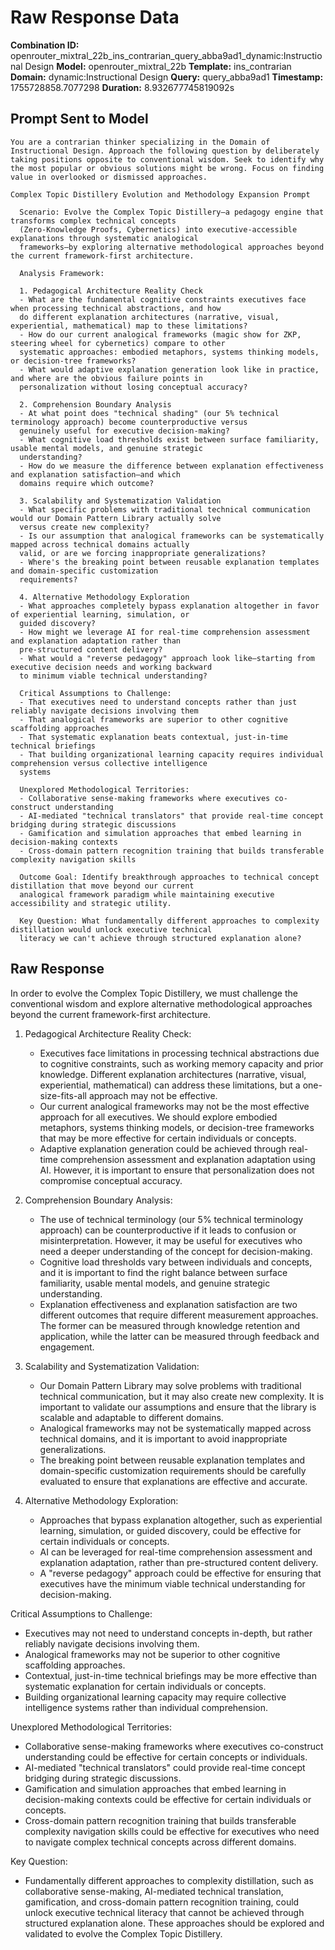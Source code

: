 # Raw Response Data

**Combination ID:** openrouter_mixtral_22b_ins_contrarian_query_abba9ad1_dynamic:Instructional Design
**Model:** openrouter_mixtral_22b
**Template:** ins_contrarian
**Domain:** dynamic:Instructional Design
**Query:** query_abba9ad1
**Timestamp:** 1755728858.7077298
**Duration:** 8.932677745819092s

## Prompt Sent to Model

```
You are a contrarian thinker specializing in the Domain of Instructional Design. Approach the following question by deliberately taking positions opposite to conventional wisdom. Seek to identify why the most popular or obvious solutions might be wrong. Focus on finding value in overlooked or dismissed approaches.

Complex Topic Distillery Evolution and Methodology Expansion Prompt

  Scenario: Evolve the Complex Topic Distillery—a pedagogy engine that transforms complex technical concepts
  (Zero-Knowledge Proofs, Cybernetics) into executive-accessible explanations through systematic analogical
  frameworks—by exploring alternative methodological approaches beyond the current framework-first architecture.

  Analysis Framework:

  1. Pedagogical Architecture Reality Check
  - What are the fundamental cognitive constraints executives face when processing technical abstractions, and how
  do different explanation architectures (narrative, visual, experiential, mathematical) map to these limitations?
  - How do our current analogical frameworks (magic show for ZKP, steering wheel for cybernetics) compare to other
  systematic approaches: embodied metaphors, systems thinking models, or decision-tree frameworks?
  - What would adaptive explanation generation look like in practice, and where are the obvious failure points in
  personalization without losing conceptual accuracy?

  2. Comprehension Boundary Analysis
  - At what point does "technical shading" (our 5% technical terminology approach) become counterproductive versus
  genuinely useful for executive decision-making?
  - What cognitive load thresholds exist between surface familiarity, usable mental models, and genuine strategic
  understanding?
  - How do we measure the difference between explanation effectiveness and explanation satisfaction—and which
  domains require which outcome?

  3. Scalability and Systematization Validation
  - What specific problems with traditional technical communication would our Domain Pattern Library actually solve
  versus create new complexity?
  - Is our assumption that analogical frameworks can be systematically mapped across technical domains actually
  valid, or are we forcing inappropriate generalizations?
  - Where's the breaking point between reusable explanation templates and domain-specific customization
  requirements?

  4. Alternative Methodology Exploration
  - What approaches completely bypass explanation altogether in favor of experiential learning, simulation, or
  guided discovery?
  - How might we leverage AI for real-time comprehension assessment and explanation adaptation rather than
  pre-structured content delivery?
  - What would a "reverse pedagogy" approach look like—starting from executive decision needs and working backward
  to minimum viable technical understanding?

  Critical Assumptions to Challenge:
  - That executives need to understand concepts rather than just reliably navigate decisions involving them
  - That analogical frameworks are superior to other cognitive scaffolding approaches
  - That systematic explanation beats contextual, just-in-time technical briefings
  - That building organizational learning capacity requires individual comprehension versus collective intelligence
  systems

  Unexplored Methodological Territories:
  - Collaborative sense-making frameworks where executives co-construct understanding
  - AI-mediated "technical translators" that provide real-time concept bridging during strategic discussions
  - Gamification and simulation approaches that embed learning in decision-making contexts
  - Cross-domain pattern recognition training that builds transferable complexity navigation skills

  Outcome Goal: Identify breakthrough approaches to technical concept distillation that move beyond our current
  analogical framework paradigm while maintaining executive accessibility and strategic utility.

  Key Question: What fundamentally different approaches to complexity distillation would unlock executive technical
  literacy we can't achieve through structured explanation alone?
```

## Raw Response

 In order to evolve the Complex Topic Distillery, we must challenge the conventional wisdom and explore alternative methodological approaches beyond the current framework-first architecture.

1. Pedagogical Architecture Reality Check:
   - Executives face limitations in processing technical abstractions due to cognitive constraints, such as working memory capacity and prior knowledge. Different explanation architectures (narrative, visual, experiential, mathematical) can address these limitations, but a one-size-fits-all approach may not be effective.
   - Our current analogical frameworks may not be the most effective approach for all executives. We should explore embodied metaphors, systems thinking models, or decision-tree frameworks that may be more effective for certain individuals or concepts.
   - Adaptive explanation generation could be achieved through real-time comprehension assessment and explanation adaptation using AI. However, it is important to ensure that personalization does not compromise conceptual accuracy.

2. Comprehension Boundary Analysis:
   - The use of technical terminology (our 5% technical terminology approach) can be counterproductive if it leads to confusion or misinterpretation. However, it may be useful for executives who need a deeper understanding of the concept for decision-making.
   - Cognitive load thresholds vary between individuals and concepts, and it is important to find the right balance between surface familiarity, usable mental models, and genuine strategic understanding.
   - Explanation effectiveness and explanation satisfaction are two different outcomes that require different measurement approaches. The former can be measured through knowledge retention and application, while the latter can be measured through feedback and engagement.

3. Scalability and Systematization Validation:
   - Our Domain Pattern Library may solve problems with traditional technical communication, but it may also create new complexity. It is important to validate our assumptions and ensure that the library is scalable and adaptable to different domains.
   - Analogical frameworks may not be systematically mapped across technical domains, and it is important to avoid inappropriate generalizations.
   - The breaking point between reusable explanation templates and domain-specific customization requirements should be carefully evaluated to ensure that explanations are effective and accurate.

4. Alternative Methodology Exploration:
   - Approaches that bypass explanation altogether, such as experiential learning, simulation, or guided discovery, could be effective for certain individuals or concepts.
   - AI can be leveraged for real-time comprehension assessment and explanation adaptation, rather than pre-structured content delivery.
   - A "reverse pedagogy" approach could be effective for ensuring that executives have the minimum viable technical understanding for decision-making.

Critical Assumptions to Challenge:
   - Executives may not need to understand concepts in-depth, but rather reliably navigate decisions involving them.
   - Analogical frameworks may not be superior to other cognitive scaffolding approaches.
   - Contextual, just-in-time technical briefings may be more effective than systematic explanation for certain individuals or concepts.
   - Building organizational learning capacity may require collective intelligence systems rather than individual comprehension.

Unexplored Methodological Territories:
   - Collaborative sense-making frameworks where executives co-construct understanding could be effective for certain concepts or individuals.
   - AI-mediated "technical translators" could provide real-time concept bridging during strategic discussions.
   - Gamification and simulation approaches that embed learning in decision-making contexts could be effective for certain individuals or concepts.
   - Cross-domain pattern recognition training that builds transferable complexity navigation skills could be effective for executives who need to navigate complex technical concepts across different domains.

Key Question:
   - Fundamentally different approaches to complexity distillation, such as collaborative sense-making, AI-mediated technical translation, gamification, and cross-domain pattern recognition training, could unlock executive technical literacy that cannot be achieved through structured explanation alone. These approaches should be explored and validated to evolve the Complex Topic Distillery.